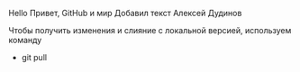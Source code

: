 Hello
Привет, GitHub и мир
Добавил текст Алексей Дудинов

Чтобы получить изменения и слияние с локальной версией, используем команду 
+ git pull